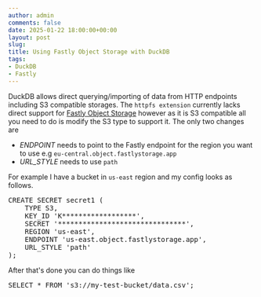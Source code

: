 ```yaml
---
author: admin
comments: false
date: 2025-01-22 18:00:00+00:00
layout: post
slug: 
title: Using Fastly Object Storage with DuckDB
tags:
- DuckDB
- Fastly
---
```


DuckDB allows direct querying/importing of data from HTTP endpoints including S3 compatible storages. The `httpfs extension` currently lacks
direct support for [Fastly Object Storage](https://www.fastly.com/products/storage) however as it is S3 compatible all you need to do is 
modify the S3 type to support it. The only two changes are 
  * *ENDPOINT* needs to point to the Fastly endpoint for the region you want to use e.g `eu-central.object.fastlystorage.app`
  * *URL_STYLE* needs to use `path`

For example I have a bucket in `us-east` region and my config looks as follows.

<pre>
CREATE SECRET secret1 (
    TYPE S3,
    KEY_ID 'K******************',
    SECRET '*******************************',
    REGION 'us-east',
    ENDPOINT 'us-east.object.fastlystorage.app',
    URL_STYLE 'path'
);
</pre>

After that's done you can do things like

<pre>
SELECT * FROM 's3://my-test-bucket/data.csv';
</pre>
